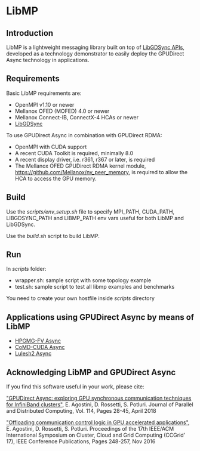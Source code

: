 # LibMP

## Introduction

LibMP is a lightweight messaging library built on top of [LibGDSync APIs](https://github.com/gpudirect/libgdsync/tree/devel), developed as a technology demonstrator to easily deploy the GPUDirect Async technology in applications.

## Requirements

Basic LibMP requirements are:
- OpenMPI v1.10 or newer
- Mellanox OFED (MOFED) 4.0 or newer 
- Mellanox Connect-IB, ConnectX-4 HCAs or newer
- [LibGDSync](https://github.com/gpudirect/libgdsync#requirements)

To use GPUDirect Async in combination with GPUDirect RDMA:
- OpenMPI with CUDA support
- A recent CUDA Toolkit is required, minimally 8.0
- A recent display driver, i.e. r361, r367 or later, is required
- The Mellanox OFED GPUDirect RDMA kernel module, https://github.com/Mellanox/nv_peer_memory, is required to allow the HCA to access the GPU memory.


## Build

Use the *scripts/env_setup.sh* file to specify MPI_PATH, CUDA_PATH, LIBGDSYNC_PATH and LIBMP_PATH env vars useful for both LibMP and LibGDSync.

Use the *build.sh* script to build LibMP.

## Run

In *scripts* folder:
- wrapper.sh: sample script with some topology example
- test.sh: sample script to test all libmp examples and benchmarks

You need to create your own hostfile inside *scripts* directory

## Applications using GPUDirect Async by means of LibMP

- [HPGMG-FV Async](https://github.com/e-ago/hpgmg-cuda-async)
- [CoMD-CUDA Async](https://github.com/e-ago/CoMD-CUDA-Async)
- [Lulesh2 Async](https://github.com/e-ago/lulesh2-cuda-async)

## Acknowledging LibMP and GPUDirect Async

If you find this software useful in your work, please cite:

["GPUDirect Async: exploring GPU synchronous communication techniques for InfiniBand clusters"](https://www.sciencedirect.com/science/article/pii/S0743731517303386), E. Agostini, D. Rossetti, S. Potluri. Journal of Parallel and Distributed Computing, Vol. 114, Pages 28-45, April 2018

["Offloading communication control logic in GPU accelerated applications"](http://ieeexplore.ieee.org/document/7973709), E. Agostini, D. Rossetti, S. Potluri. Proceedings of the 17th IEEE/ACM International Symposium on Cluster, Cloud and Grid Computing (CCGrid’ 17), IEEE Conference Publications, Pages 248-257, Nov 2016

